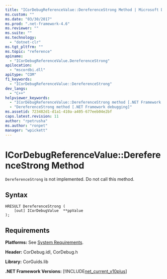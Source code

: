 ```yaml
---
title: "ICorDebugReferenceValue::DereferenceStrong Method | Microsoft Docs"
ms.custom: ""
ms.date: "03/30/2017"
ms.prod: ".net-framework-4.6"
ms.reviewer: ""
ms.suite: ""
ms.technology: 
  - "dotnet-clr"
ms.tgt_pltfrm: ""
ms.topic: "reference"
apiname: 
  - "ICorDebugReferenceValue.DereferenceStrong"
apilocation: 
  - "mscordbi.dll"
apitype: "COM"
f1_keywords: 
  - "ICorDebugReferenceValue::DereferenceStrong"
dev_langs: 
  - "C++"
helpviewer_keywords: 
  - "ICorDebugReferenceValue::DereferenceStrong method [.NET Framework debugging]"
  - "DereferenceStrong method [.NET Framework debugging]"
ms.assetid: 723482d1-d1a1-410a-a405-677eeb04e2bf
caps.latest.revision: 11
author: "rpetrusha"
ms.author: "ronpet"
manager: "wpickett"
---
```

# ICorDebugReferenceValue::DereferenceStrong Method
`DereferenceStrong` is not implemented. Do not call this method.  
  
## Syntax  
  
```  
HRESULT DereferenceStrong (  
    [out] ICorDebugValue  **ppValue  
);  
```  
  
## Requirements  
 **Platforms:** See [System Requirements](../../../../docs/framework/getting-started/system-requirements.md).  
  
 **Header:** CorDebug.idl, CorDebug.h  
  
 **Library:** CorGuids.lib  
  
 **.NET Framework Versions:** [!INCLUDE[net_current_v10plus](../../../../includes/net-current-v10plus-md.md)]